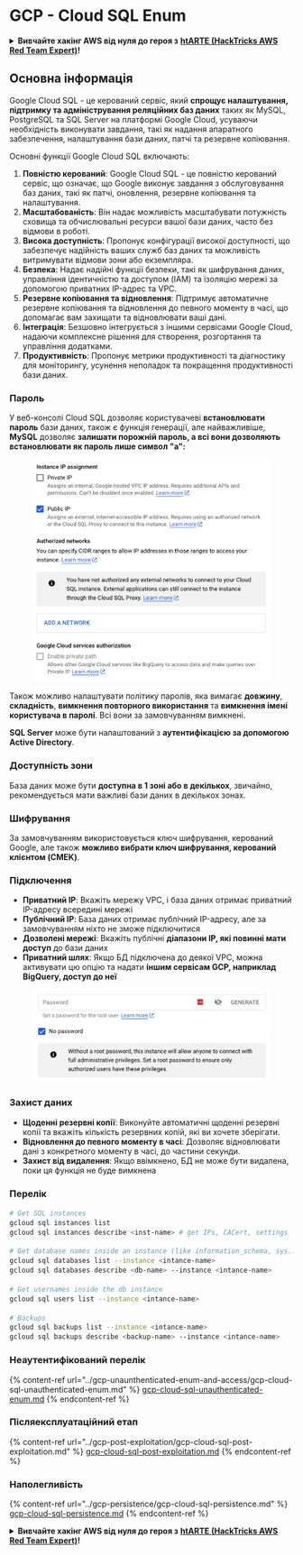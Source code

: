 # GCP - Cloud SQL Enum

<details>

<summary><strong>Вивчайте хакінг AWS від нуля до героя з</strong> <a href="https://training.hacktricks.xyz/courses/arte"><strong>htARTE (HackTricks AWS Red Team Expert)</strong></a><strong>!</strong></summary>

Інші способи підтримки HackTricks:

* Якщо ви хочете побачити вашу **компанію рекламовану в HackTricks** або **завантажити HackTricks у форматі PDF**, перевірте [**ПЛАНИ ПІДПИСКИ**](https://github.com/sponsors/carlospolop)!
* Отримайте [**офіційний PEASS & HackTricks мерч**](https://peass.creator-spring.com)
* Відкрийте для себе [**Сім'ю PEASS**](https://opensea.io/collection/the-peass-family), нашу колекцію ексклюзивних [**NFT**](https://opensea.io/collection/the-peass-family)
* **Приєднуйтесь до** 💬 [**групи Discord**](https://discord.gg/hRep4RUj7f) або [**групи telegram**](https://t.me/peass) або **слідкуйте** за мною на **Twitter** 🐦 [**@carlospolopm**](https://twitter.com/carlospolopm)**.**
* **Поділіться своїми хакерськими трюками, надсилайте PR до** [**HackTricks**](https://github.com/carlospolop/hacktricks) та [**HackTricks Cloud**](https://github.com/carlospolop/hacktricks-cloud)
*
*
* репозиторії GitHub.

</details>

## Основна інформація

Google Cloud SQL - це керований сервіс, який **спрощує налаштування, підтримку та адміністрування реляційних баз даних** таких як MySQL, PostgreSQL та SQL Server на платформі Google Cloud, усуваючи необхідність виконувати завдання, такі як надання апаратного забезпечення, налаштування бази даних, патчі та резервне копіювання.

Основні функції Google Cloud SQL включають:

1. **Повністю керований**: Google Cloud SQL - це повністю керований сервіс, що означає, що Google виконує завдання з обслуговування баз даних, такі як патчі, оновлення, резервне копіювання та налаштування.
2. **Масштабованість**: Він надає можливість масштабувати потужність сховища та обчислювальні ресурси вашої бази даних, часто без відмови в роботі.
3. **Висока доступність**: Пропонує конфігурації високої доступності, що забезпечує надійність ваших служб баз даних та можливість витримувати відмови зони або екземпляра.
4. **Безпека**: Надає надійні функції безпеки, такі як шифрування даних, управління ідентичністю та доступом (IAM) та ізоляцію мережі за допомогою приватних IP-адрес та VPC.
5. **Резервне копіювання та відновлення**: Підтримує автоматичне резервне копіювання та відновлення до певного моменту в часі, що допомагає вам захищати та відновлювати ваші дані.
6. **Інтеграція**: Безшовно інтегрується з іншими сервісами Google Cloud, надаючи комплексне рішення для створення, розгортання та управління додатками.
7. **Продуктивність**: Пропонує метрики продуктивності та діагностику для моніторингу, усунення неполадок та покращення продуктивності бази даних.

### Пароль

У веб-консолі Cloud SQL дозволяє користувачеві **встановлювати** **пароль** бази даних, також є функція генерації, але найважливіше, **MySQL** дозволяє **залишати порожній пароль, а всі вони дозволяють встановлювати як пароль лише символ "a":**

<figure><img src="../../../.gitbook/assets/image (1) (1) (1) (1) (1) (1) (1) (1) (1) (1).png" alt=""><figcaption></figcaption></figure>

Також можливо налаштувати політику паролів, яка вимагає **довжину**, **складність**, **вимкнення повторного використання** та **вимкнення імені користувача в паролі**. Всі вони за замовчуванням вимкнені.

**SQL Server** може бути налаштований з **аутентифікацією за допомогою Active Directory**.

### Доступність зони

База даних може бути **доступна в 1 зоні або в декількох**, звичайно, рекомендується мати важливі бази даних в декількох зонах.

### Шифрування

За замовчуванням використовується ключ шифрування, керований Google, але також **можливо вибрати ключ шифрування, керований клієнтом (CMEK)**.

### Підключення

* **Приватний IP**: Вкажіть мережу VPC, і база даних отримає приватний IP-адресу всередині мережі
* **Публічний IP**: База даних отримає публічний IP-адресу, але за замовчуванням ніхто не зможе підключитися
* **Дозволені мережі**: Вкажіть публічні **діапазони IP, які повинні мати доступ** до бази даних
* **Приватний шлях**: Якщо БД підключена до деякої VPC, можна активувати цю опцію та надати **іншим сервісам GCP, наприклад BigQuery, доступ до неї**

<figure><img src="../../../.gitbook/assets/image (1) (1) (1) (1) (1) (1) (1) (1) (1).png" alt=""><figcaption></figcaption></figure>

### Захист даних

* **Щоденні резервні копії**: Виконуйте автоматичні щоденні резервні копії та вкажіть кількість резервних копій, які ви хочете зберігати.
* **Відновлення до певного моменту в часі**: Дозволяє відновлювати дані з конкретного моменту в часі, до частини секунди.
* **Захист від видалення**: Якщо ввімкнено, БД не може бути видалена, поки ця функція не буде вимкнена

### Перелік
```bash
# Get SQL instances
gcloud sql instances list
gcloud sql instances describe <inst-name> # get IPs, CACert, settings

# Get database names inside an instance (like information_schema, sys...)
gcloud sql databases list --instance <intance-name>
gcloud sql databases describe <db-name> --instance <intance-name>

# Get usernames inside the db instance
gcloud sql users list --instance <intance-name>

# Backups
gcloud sql backups list --instance <intance-name>
gcloud sql backups describe <backup-name> --instance <intance-name>
```
### Неаутентифікований перелік

{% content-ref url="../gcp-unaunthenticated-enum-and-access/gcp-cloud-sql-unauthenticated-enum.md" %}
[gcp-cloud-sql-unauthenticated-enum.md](../gcp-unaunthenticated-enum-and-access/gcp-cloud-sql-unauthenticated-enum.md)
{% endcontent-ref %}

### Післяексплуатаційний етап

{% content-ref url="../gcp-post-exploitation/gcp-cloud-sql-post-exploitation.md" %}
[gcp-cloud-sql-post-exploitation.md](../gcp-post-exploitation/gcp-cloud-sql-post-exploitation.md)
{% endcontent-ref %}

### Наполегливість

{% content-ref url="../gcp-persistence/gcp-cloud-sql-persistence.md" %}
[gcp-cloud-sql-persistence.md](../gcp-persistence/gcp-cloud-sql-persistence.md)
{% endcontent-ref %}

<details>

<summary><strong>Вивчайте хакінг AWS від нуля до героя з</strong> <a href="https://training.hacktricks.xyz/courses/arte"><strong>htARTE (HackTricks AWS Red Team Expert)</strong></a><strong>!</strong></summary>

Інші способи підтримки HackTricks:

* Якщо ви хочете побачити вашу **компанію рекламовану в HackTricks** або **завантажити HackTricks у форматі PDF**, перевірте [**ПЛАНИ ПІДПИСКИ**](https://github.com/sponsors/carlospolop)!
* Отримайте [**офіційний PEASS & HackTricks мерч**](https://peass.creator-spring.com)
* Відкрийте для себе [**Сім'ю PEASS**](https://opensea.io/collection/the-peass-family), нашу колекцію ексклюзивних [**NFT**](https://opensea.io/collection/the-peass-family)
* **Приєднуйтесь до** 💬 [**групи Discord**](https://discord.gg/hRep4RUj7f) або [**групи Telegram**](https://t.me/peass) або **слідкуйте** за мною на **Twitter** 🐦 [**@carlospolopm**](https://twitter.com/carlospolopm)**.**
* **Поділіться своїми хакерськими трюками, надсилайте PR до** [**HackTricks**](https://github.com/carlospolop/hacktricks) **і** [**HackTricks Cloud**](https://github.com/carlospolop/hacktricks-cloud) **репозиторіїв на GitHub**.

</details>
